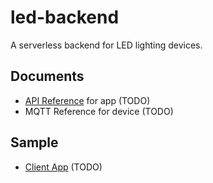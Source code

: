 # led-backend

A serverless backend for LED lighting devices.

## Documents

- [API Reference](https://fitzr.github.io/led-backend/api) for app (TODO)
- MQTT Reference for device (TODO)

## Sample
- [Client App](https://fitzr.github.io/led-backend/client-demo) (TODO)
